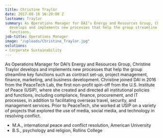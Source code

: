 ```yaml
---
title: Christine Traylor
date: 2017-08-10 16:20:00 Z
lastname: Traylor
summary: As Operations Manager for DAI’s Energy and Resources Group, Christine Traylor
  develops and implements new processes that help the group streamline key business
  functions.
job-title: Operations Manager
image: "/uploads/Christine_Traylor.jpg"
solutions:
- Corporate Sustainability
---
```


As Operations Manager for DAI’s Energy and Resources Group, Christine Traylor develops and implements new processes that help the group streamline key functions such as contract set-up, project management, finance, marketing, and business development. Christine joined DAI in 2016 from the PeaceTech Lab, the first non-profit spin-off from the U.S. Institute of Peace (USIP), where she created and directed all institutional policies and functions, including compliance, finance, procurement, and IT processes, in addition to facilitating overseas travel, security, and management services. Prior to PeaceTech, she worked at USIP on a variety of projects that explored the use of media, social media, and technology in resolving conflict.

* M.A., international peace and conflict resolution, American University
* B.S., psychology and religion, Rollins College